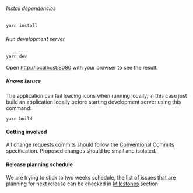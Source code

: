 
###### Install dependencies

```bash
yarn install
```

###### Run development server

```bash
yarn dev
```

Open [http://localhost:8080](http://localhost:8080) with your browser to see the result.

##### Known issues

The application can fail loading icons when running locally, in this case just build an application locally before starting development server using this command:

```
yarn build
```

#### Getting involved

All change requests commits should follow the [Conventional Commits](https://www.conventionalcommits.org/en/v1.0.0/) specification.
Proposed changes should be small and isolated.

#### Release planning schedule

We are trying to stick to two weeks schedule, the list of issues that are planning for next release can be checked in [Milestones](https://github.com/near-daos/astro-ui/milestones) section
